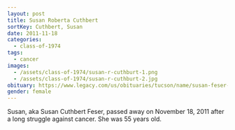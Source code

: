 ```yaml
---
layout: post
title: Susan Roberta Cuthbert
sortKey: Cuthbert, Susan
date: 2011-11-18
categories:
  - class-of-1974
tags:
  - cancer
images:
  - /assets/class-of-1974/susan-r-cuthburt-1.png
  - /assets/class-of-1974/susan-r-cuthburt-2.jpg
obituary: https://www.legacy.com/us/obituaries/tucson/name/susan-feser-obituary?pid=154868918
gender: female
---
```


Susan, aka Susan Cuthbert Feser, passed away on November 18, 2011 after a long struggle against cancer. She was 55 years old.
